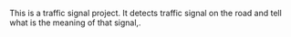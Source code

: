 This is a traffic signal project. It detects traffic signal on the road and tell what is the meaning of that signal,.
